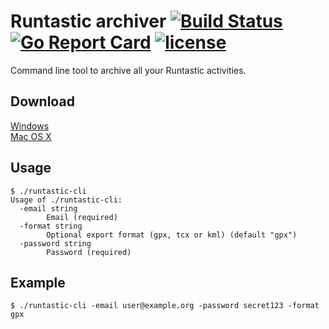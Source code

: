 # Runtastic archiver [![Build Status](https://travis-ci.org/Metalnem/runtastic-cli.svg?branch=master)](https://travis-ci.org/Metalnem/runtastic-cli) [![Go Report Card](https://goreportcard.com/badge/github.com/metalnem/runtastic-cli)](https://goreportcard.com/report/github.com/metalnem/runtastic-cli) [![license](https://img.shields.io/badge/license-MIT-blue.svg?style=flat)](https://raw.githubusercontent.com/metalnem/runtastic-cli/master/LICENSE)
Command line tool to archive all your Runtastic activities.

## Download

[Windows](https://github.com/Metalnem/runtastic-cli/releases/download/v1.1.0/runtastic-cli-win64-1.1.0.zip)  
[Mac OS X](https://github.com/Metalnem/runtastic-cli/releases/download/v1.1.0/runtastic-cli-darwin64-1.1.0.zip)

## Usage

```
$ ./runtastic-cli
Usage of ./runtastic-cli:
  -email string
    	Email (required)
  -format string
    	Optional export format (gpx, tcx or kml) (default "gpx")
  -password string
    	Password (required)
```

## Example

```
$ ./runtastic-cli -email user@example.org -password secret123 -format gpx
```
